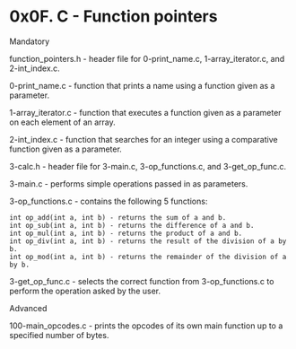 # 0x0F. C - Function pointers
Mandatory

function_pointers.h - header file for 0-print_name.c, 1-array_iterator.c, and 2-int_index.c.

0-print_name.c - function that prints a name using a function given as a parameter.

1-array_iterator.c - function that executes a function given as a parameter on each element of an array.

2-int_index.c - function that searches for an integer using a comparative function given as a parameter.

3-calc.h - header file for 3-main.c, 3-op_functions.c, and 3-get_op_func.c.

3-main.c - performs simple operations passed in as parameters.

3-op_functions.c - contains the following 5 functions:

    int op_add(int a, int b) - returns the sum of a and b.
    int op_sub(int a, int b) - returns the difference of a and b.
    int op_mul(int a, int b) - returns the product of a and b.
    int op_div(int a, int b) - returns the result of the division of a by b.
    int op_mod(int a, int b) - returns the remainder of the division of a by b.

3-get_op_func.c - selects the correct function from 3-op_functions.c to perform the operation asked by the user.

Advanced

100-main_opcodes.c - prints the opcodes of its own main function up to a specified number of bytes.
